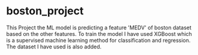 # boston_project

This Project the ML model is predicting a feature 'MEDV' of boston dataset based on the other features.
To train the model I have used XGBoost which is a supervised machine learning method for classification and regression.
The dataset I have used is also added.
